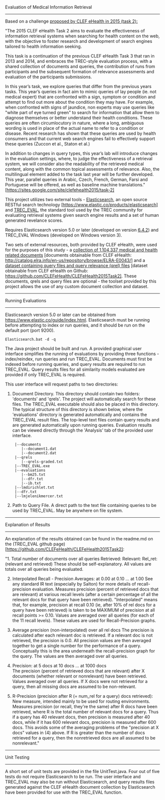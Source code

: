 Evaluation of Medical Information Retrieval
___________________________________________

Based on a challenge [proposed by CLEF eHealth in 2015 (task 2):](https://sites.google.com/site/clefehealth2015/task-2)

"The 2015 CLEF eHealth Task 2 aims to evaluate the effectiveness of information retrieval systems when searching for health content on the web, with the objective to foster research and development of search engines tailored to health information seeking. 

This task is a continuation of the previous CLEF eHealth Task 3 that ran in 2013 and 2014, and embraces the TREC-style evaluation process, with a shared collection of documents and queries, the contribution of runs from participants and the subsequent formation of relevance assessments and evaluation of the participants submissions. 

In this year’s task, we explore queries that differ from the previous years tasks. This year’s queries in fact aim to mimic queries of lay people (ie. not medical expert) that are confronted with a sign, symptom or condition and attempt to find out more about the condition they may have. For example, when confronted with signs of jaundice, non experts may use queries like "white part of eye turned green" to search for information that allow them to diagnose themselves or better understand their health conditions. These queries are often circumlocutory in nature, where a long, ambiguous wording is used in place of the actual name to refer to a condition or disease. Recent research has shown that these queries are used by health consumers and that current web search engines fail to effectively support these queries (Zuccon et al., Staton et al.)

In addition to changes in query types, this year’s lab will introduce changes in the evaluation settings, where, to judge the effectiveness of a retrieval system, we will consider also the readability of the retrieved medical content, along with the common topical assessments of relevance. Also, the multilingual element added to the task last year will be further developed. This year, parallel queries in Arabic, Czech, French, German, Farsi and Portuguese will be offered, as well as baseline machine translations."
[https://sites.google.com/site/clefehealth2015/task-2]

This project utilizes two external tools - [Elasticsearch](https://www.elastic.co/products/elasticsearch), an open source RESTful search technology [https://www.elastic.co/products/elasticsearch] and [TREC_EVAL](https://trec.nist.gov/trec_eval/), the standard tool used by the TREC community for evaluating retrieval systems given search engine results and a set of human generated revelance scores.

Requires Elasticsearch version 5.0 or later (developed on version [6.4.2](https://www.elastic.co/downloads/past-releases/elasticsearch-6-4-2)) and TREC_EVAL Windows (developed on Windows version 3).

Two sets of external resources, both provided by CLEF eHealth, were used for the purposes of this study - a [collection of 1,104,337 medical and health related documents](http://catalog.elra.info/en-us/repository/browse/ELRA-E0043/) [documents obtainable from CLEF eHealth: http://catalog.elra.info/en-us/repository/browse/ELRA-E0043/] and a [dataset containing query files and query relevance (qrel) files](https://github.com/CLEFeHealth/CLEFeHealth2015Task2) [dataset obtainable from CLEF eHealth on Github: https://github.com/CLEFeHealth/CLEFeHealth2015Task2].
These documents, qrels and query files are optional - the toolset provided by this project allows the use of any custom document collection and dataset.

-------------------
Running Evaluations
___________________

Elasticsearch version 5.0 or later can be obtained from https://www.elastic.co/guide/index.html. Elasticsearch must be running before attempting to index or run queries, and it should be run on the default port (port 9200).

    Elasticsearch.bat -d -q
    
The Java project should be built and run. A provided graphical user interface simplifies the running of evaluations by providing three functions - index/reindex, run queries and run TREC_EVAL. Documents must first be indexed before running queries, and query results are required to run TREC_EVAL. Query results files for all similarity models evaluated are provided if only TREC_EVAL is required. 

This user interface will request paths to two directories:

1. Document Directory. This directory should contain two folders: 'documents' and 'qrels'. The project will automatically search for these files. The TREC_EVAL executable should also be placed in this directory. The typical structure of this directory is shown below, where the 'evaluations' directory is generated automatically and contains the TREC_EVAL result files. The top-level text files contain query results and are generated automatically upon running queries. Evaluation results can be viewed directly through the 'Analysis' tab of the provided user interface.

        |--documents
           |--document1.dat
           |--document2.dat
        |--qrels
           |--qrels-graded.txt
        |--TREC_EVAL.exe
        |--evaluations
           |--bm25.txt
           |--dfr.txt
           |--ib.txt
        |--lmdirichlet.txt
        |--dfr.txt
        |--lmjelenikmercer.txt
           
2. Path to Query File. A direct path to the text file containing queries to be used by TREC_EVAL. May be anywhere on file system.

----------------------
Explanation of Results
______________________

An explanation of the results obtained can be found in the readme.md on the (TREC_EVAL github page)[https://github.com/CLEFeHealth/CLEFeHealth2015Task2]:

"1. Total number of documents over all queries
        Retrieved:
        Relevant:
        Rel_ret:     (relevant and retrieved)
   These should be self-explanatory.  All values are totals over all
   queries being evaluated.
   
2. Interpolated Recall - Precision Averages:
        at 0.00
        at 0.10
        ...
        at 1.00
   See any standard IR text (especially by Salton) for more details of 
   recall-precision evaluation.  Measures precision (percent of retrieved
   docs that are relevant) at various recall levels (after a certain
   percentage of all the relevant docs for that query have been retrieved).
   "Interpolated" means that, for example, precision at recall
   0.10 (ie, after 10% of rel docs for a query have been retrieved) is
   taken to be MAXIMUM of precision at all recall points >= 0.10.
   Values are averaged over all queries (for each of the 11 recall levels).
   These values are used for Recall-Precision graphs.
   
3. Average precision (non-interpolated) over all rel docs
   The precision is calculated after each relevant doc is retrieved.
   If a relevant doc is not retrieved, the precision is 0.0.
   All precision values are then averaged together to get a single number
   for the performance of a query.  Conceptually this is the area
   underneath the recall-precision graph for the query.
   The values are then averaged over all queries.
   
4. Precision:
       at 5    docs
       at 10   docs
       ...
       at 1000 docs   
   The precision (percent of retrieved docs that are relevant) after X
   documents (whether relevant or nonrelevant) have been retrieved.
   Values averaged over all queries.  If X docs were not retrieved
   for a query, then all missing docs are assumed to be non-relevant.
   
5. R-Precision (precision after R (= num_rel for a query) docs retrieved):
   New measure, intended mainly to be used for routing environments.
   Measures precision (or recall, they're the same) after R docs
   have been retrieved, where R is the total number of relevant docs
   for a query.  Thus if a query has 40 relevant docs, then precision
   is measured after 40 docs, while if it has 600 relevant docs, precision
   is measured after 600 docs.  This avoids some of the averaging
   problems of the "precision at X docs" values in (4) above.
   If R is greater than the number of docs retrieved for a query, then
   the nonretrieved docs are all assumed to be nonrelevant."
   
------------
Unit Testing
____________

A short set of unit tests are provided in the file UnitTest.java. Four out of five tests do not require Elasticsearch to be run. The user interface and TREC_EVAL may also be run without Elasticsearch, and query results files generated against the CLEF eHealth document collection by Elasticsearch have been provided for use with the TREC_EVAL function.

